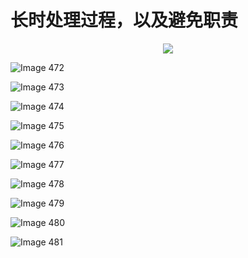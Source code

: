 # 长时处理过程，以及避免职责 

<div align = "center"><img src = "images/000381.jpg"/></div>
  <p class="calibre1"><a id="calibre_link-508"></a><img src="images/000408.jpg" alt="Image 472" class="calibre2" /></p>  <p class="calibre1"><a id="calibre_link-509"></a><img src="images/000435.jpg" alt="Image 473" class="calibre2" /></p>  <p class="calibre1"><a id="calibre_link-510"></a><img src="images/000462.jpg" alt="Image 474" class="calibre2" /></p>  <p class="calibre1"><a id="calibre_link-511"></a><img src="images/000489.jpg" alt="Image 475" class="calibre2" /></p>  <p class="calibre1"><a id="calibre_link-512"></a><img src="images/000516.jpg" alt="Image 476" class="calibre2" /></p>  <p class="calibre1"><a id="calibre_link-513"></a><img src="images/000544.jpg" alt="Image 477" class="calibre2" /></p>  <p class="calibre1"><a id="calibre_link-514"></a><img src="images/000571.jpg" alt="Image 478" class="calibre2" /></p>  <p class="calibre1"><a id="calibre_link-515"></a><img src="images/000021.jpg" alt="Image 479" class="calibre2" /></p>  <p class="calibre1"><a id="calibre_link-516"></a><img src="images/000047.jpg" alt="Image 480" class="calibre2" /></p>  <p class="calibre1"><a id="calibre_link-517"></a><img src="images/000099.jpg" alt="Image 481" class="calibre2" /></p>    